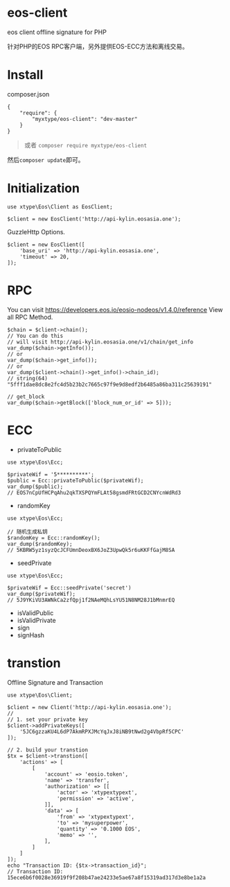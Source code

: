 # eos-client
eos client offline signature for PHP

针对PHP的EOS RPC客户端，另外提供EOS-ECC方法和离线交易。

# Install

composer.json

```
{
    "require": {
        "myxtype/eos-client": "dev-master"
    }
}
```

> 或者 `composer require myxtype/eos-client`

然后`composer update`即可。

# Initialization

```
use xtype\Eos\Client as EosClient;

$client = new EosClient('http://api-kylin.eosasia.one');

```

GuzzleHttp Options.
```
$client = new EosClient([
    'base_uri' => 'http://api-kylin.eosasia.one',
    'timeout' => 20,
]);
```

# RPC
You can visit https://developers.eos.io/eosio-nodeos/v1.4.0/reference  View all RPC Method.
```
$chain = $client->chain();
// You can do this
// will visit http://api-kylin.eosasia.one/v1/chain/get_info
var_dump($chain->getInfo());
// or
var_dump($chain->get_info());
// or
var_dump($client->chain()->get_info()->chain_id);
// string(64) "5fff1dae8dc8e2fc4d5b23b2c7665c97f9e9d8edf2b6485a86ba311c25639191"

// get_block
var_dump($chain->getBlock(['block_num_or_id' => 5]));
```

# ECC

- privateToPublic
```
use xtype\Eos\Ecc;

$privateWif = '5**********';
$public = Ecc::privateToPublic($privateWif);
var_dump($public);
// EOS7nCpUfHCPqAhu2qkTXSPQYmFLAt58gsmdFRtGCD2CNYcnWdRd3
```

- randomKey
```
use xtype\Eos\Ecc;

// 随机生成私钥
$randomKey = Ecc::randomKey();
var_dump($randomKey);
// 5KBRW5yz1syzQcJCFUmnDeoxBX6JoZ3UpwQk5r6uKKFfGajM8SA
```

- seedPrivate
```
use xtype\Eos\Ecc;

$privateWif = Ecc::seedPrivate('secret')
var_dump($privateWif);
// 5J9YKiVU3AWNkCa2zfQpj1f2NAeMQhLsYU51N8NM28J1bMnmrEQ
```

- isValidPublic
- isValidPrivate
- sign
- signHash

# transtion
Offline Signature and Transaction

```
use xtype\Eos\Client;

$client = new Client('http://api-kylin.eosasia.one');
//
// 1. set your private key
$client->addPrivateKeys([
    '5JC6gzzaKU4L6dP7AkmRPXJMcYqJxJ8iNB9tNwd2g4VbpRf5CPC'
]);

// 2. build your transtion
$tx = $client->transtion([
    'actions' => [
        [
            'account' => 'eosio.token',
            'name' => 'transfer',
            'authorization' => [[
                'actor' => 'xtypextypext',
                'permission' => 'active',
            ]],
            'data' => [
                'from' => 'xtypextypext',
                'to' => 'mysuperpower',
                'quantity' => '0.1000 EOS',
                'memo' => '',
            ],
        ]
    ]
]);
echo "Transaction ID: {$tx->transaction_id}";
// Transaction ID: 15ece6b6f0028e36919f9f208b47ae24233e5ae67a8f15319ad317d3e8be1a2a
```
